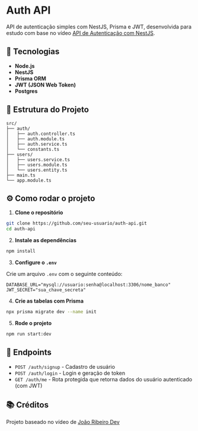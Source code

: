 # Auth API

API de autenticação simples com NestJS, Prisma e JWT, desenvolvida para estudo com base no vídeo [API de Autenticação com NestJS](https://www.youtube.com/watch?v=K_3b6SlssMc).

## 🚀 Tecnologias

- **Node.js**
- **NestJS**
- **Prisma ORM**
- **JWT (JSON Web Token)**
- **Postgres**

## 📁 Estrutura do Projeto

```
src/
├── auth/
│   ├── auth.controller.ts
│   ├── auth.module.ts
│   ├── auth.service.ts
│   └── constants.ts
├── users/
│   ├── users.service.ts
│   ├── users.module.ts
│   └── users.entity.ts
├── main.ts
└── app.module.ts
```

## ⚙️ Como rodar o projeto

1. **Clone o repositório**

```bash
git clone https://github.com/seu-usuario/auth-api.git
cd auth-api
```

2. **Instale as dependências**

```bash
npm install
```

3. **Configure o `.env`**

Crie um arquivo `.env` com o seguinte conteúdo:

```env
DATABASE_URL="mysql://usuario:senha@localhost:3306/nome_banco"
JWT_SECRET="sua_chave_secreta"
```

4. **Crie as tabelas com Prisma**

```bash
npx prisma migrate dev --name init
```

5. **Rode o projeto**

```bash
npm run start:dev
```

## 🧪 Endpoints

- `POST /auth/signup` - Cadastro de usuário
- `POST /auth/login` - Login e geração de token
- `GET /auth/me` - Rota protegida que retorna dados do usuário autenticado (com JWT)

## 📚 Créditos

Projeto baseado no vídeo de [João Ribeiro Dev](https://www.youtube.com/watch?v=K_3b6SlssMc)
